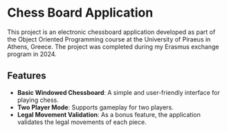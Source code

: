 # **Chess Board Application**

This project is an electronic chessboard application developed as part of the Object Oriented Programming course at the University of Piraeus in Athens, Greece. 
The project was completed during my Erasmus exchange program in 2024. 

## Features 
- **Basic Windowed Chessboard**: A simple and user-friendly interface for playing chess.
- **Two Player Mode**: Supports gameplay for two players.
- **Legal Movement Validation**: As a bonus feature, the application validates the legal movements of each piece.
